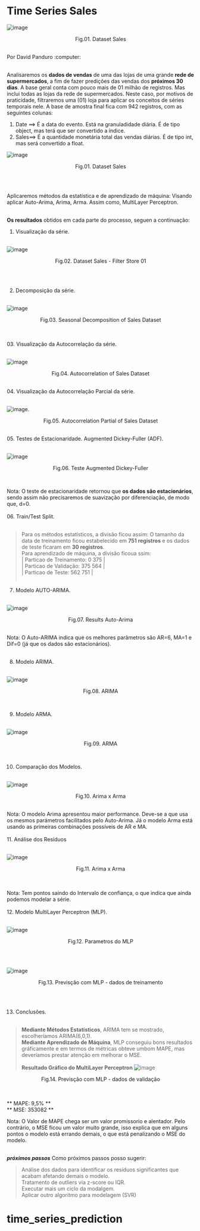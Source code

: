 # Time Series Sales
![image](https://github.com/DavidPanduro/time_series_prediction/blob/master/img/fundo_wall.jpeg)
<p style="text-align: center;">Fig.01. Dataset Sales </p><br>
Por David Panduro :computer:<br><br>

Analisaremos os **dados de vendas** de uma das lojas de uma grande **rede de supermercados**, a fim de fazer predições das vendas dos **próximos 30 dias**. 
A base geral conta com pouco mais de 01 milhão de registros. Mas inclui todas as lojas da rede de supermercados. Neste caso, por motivos de praticidade, filtraremos uma (01) loja para aplicar os conceitos de séries temporais nele. A base de amostra final fica com 942 registros, com as seguintes colunas:

  01. Date ==> É a data do evento. Está na granuladidade diária. É de tipo object, mas terá que ser convertido a índice.
  02. Sales==> É a quantidade monetária total das vendas diárias. É de tipo int, mas será convertido a float.

![image](https://github.com/DavidPanduro/time_series_prediction/assets/45201867/736b52ec-0b0c-48ec-bdcd-3363ad6a43da)
<p style="text-align: center;">Fig.01. Dataset Sales </p><br><br>
     
Aplicaremos métodos da estatística e de aprendizado de máquina: Visando aplicar Auto-Arima, Arima, Arma. Assim como, MultiLayer Perceptron.<br><br>

**Os resultados** obtidos em cada parte do processo, seguen a continuação: 

  01. Visualização da série.<br><br>

  ![image](https://github.com/DavidPanduro/time_series_prediction/assets/45201867/803a620e-656e-47e7-84f2-e8652a8f8747)<br>
  <p style="text-align: center;">Fig.02. Dataset Sales - Filter Store 01</p><br><br>

  02. Decomposição da série.<br><br>  

  ![image](https://github.com/DavidPanduro/time_series_prediction/assets/45201867/025fb3a8-8609-4fe9-8b72-8522afbf20ce) <br>
  <p style="text-align: center;">Fig.03. Seasonal Decomposition of Sales Dataset</p><br><br>
  03. Visualização da Autocorrelação da série.<br><br>
  
  ![image](https://github.com/DavidPanduro/time_series_prediction/blob/master/img/acp_sales.jpg)<br>
  <p style="text-align: center;">Fig.04. Autocorrelation of Sales Dataset</p><br>
  04. Visualização da Autocorrelação Parcial da série.<br><br>  
  
  ![image](https://github.com/DavidPanduro/time_series_prediction/blob/master/img/pacf_sales.jpg).<br>
  <p style="text-align: center;">Fig.05. Autocorrelation Partial of Sales Dataset </p><br>
  05. Testes de Estacionaridade. Augmented Dickey-Fuller (ADF).<br><br>
  
  ![image](https://github.com/DavidPanduro/time_series_prediction/assets/45201867/58a22bc9-4156-436d-9d11-87f986387377)<br>
  <p style="text-align: center;">Fig.06. Teste Augmented Dickey-Fuller </p><br>

  Nota: O teste de estacionaridade retornou que **os dados são estacionários**, sendo assim não precisaremos de suavização por diferenciação, de modo que, d=0. <br><br>
  06. Train/Test Split.<br><br>
  > Para os métodos estatísticos, a divisão ficou assim: O tamanho da data de treinamento ficou estabelecido em **751 registros** e os dados de teste ficaram em **30 registros**.<br>
  > Para aprendizado de máquina, a divisão ficoua ssim: <br>| Particao de Treinamento: 0 375 |<br>| Particao de Validação: 375 564 |<br>| Particao de Teste: 562 751 |<br><br>
  07. Modelo AUTO-ARIMA.<br><br>

  ![image](https://github.com/DavidPanduro/time_series_prediction/assets/45201867/f1e66709-d847-446c-8be5-41db149db72c) <br>
  <p style="text-align: center;">Fig.07. Results Auto-Arima </p><br>
  Nota: O Auto-ARIMA indica que os melhores parâmetros são AR=6, MA=1 e Dif=0 (já que os dados são estacionários).<br><br>

  08. Modelo ARIMA.<br><br>

  ![image](https://github.com/DavidPanduro/time_series_prediction/assets/45201867/900ed9db-5298-4171-a494-4eca01db2787)<br>
  <p style="text-align: center;">Fig.08. ARIMA </p><br>

  09. Modelo ARMA.<br><br>

  ![image](https://github.com/DavidPanduro/time_series_prediction/assets/45201867/ead42195-71fa-4760-b123-737392ce16e5)
  <p style="text-align: center;">Fig.09. ARMA </p><br>

  10. Comparação dos Modelos.<br><br>

  ![image](https://github.com/DavidPanduro/time_series_prediction/assets/45201867/d30f5ca4-00d5-4826-a455-82a3be308f93)
<p style="text-align: center;">Fig.10. Arima x Arma </p><br>
  Nota: O modelo Arima apresentou maior performance. Deve-se a que usa os mesmos parámetros facilitados pelo Auto-Arima. Já o modelo Arma está usando as primeiras combinações possíveis de AR e MA. <br><br>
  11. Análise dos Resíduos<br><br>

  ![image](https://github.com/DavidPanduro/time_series_sales_prediction/assets/45201867/4636f78c-3e75-47e1-b04b-f8aa14e49bb0)<br>
  <p style="text-align: center;">Fig.11. Arima x Arma </p><br><br>
  Nota: Tem pontos saindo do Intervalo de confiança, o que indica que ainda podemos modelar a série. <br><br>
  12. Modelo MultiLayer Perceptron (MLP).<br><br>

  ![image](https://github.com/DavidPanduro/time_series_prediction/assets/45201867/2ec0ba47-c662-4541-a7ef-f3964a2e6b31)
<p style="text-align: center;">Fig.12. Parametros do MLP </p><br><br>

![image](https://github.com/DavidPanduro/time_series_prediction/assets/45201867/27e6f41e-ee61-4209-8bc8-43042824ea63)
<p style="text-align: center;">Fig.13. Previsção com MLP - dados de treinamento</p><br><br>

  13. Conclusões.<br><br>
  
> **Mediante Métodos Estatísticos**, ARIMA tem se mostrado, escolheríamos ARIMA(6,0,1).<br>
> **Mediante Aprendizado de Máquina**, MLP conseguiu bons resultados gráficamente e em termos de métricas obteve umbom MAPE, mas deveríamos prestar atenção em melhorar o MSE.<br><br>
**Resultado Gráfico do MultiLayer Perceptron**
![image](https://github.com/DavidPanduro/time_series_prediction/assets/45201867/ffceec86-3403-4997-8b0d-5a2cef0d7033)
<p style="text-align: center;">Fig.14. Previsção com MLP - dados de validação</p><br><br>
  ** MAPE: 9,5% ** <br>
  ** MSE: 353082 ** <br>

  Nota: O Valor de MAPE chega ser um valor promissorio e alentador. Pelo contrário, o MSE ficou um valor muito grande, isso explica que em alguns pontos o modelo está errando demais, o que está penalizando o MSE do modelo.<br><br>

**_próximos passos_** Como próximos passos posso sugerir: 
> Análise dos dados para identificar os resíduos significantes que acabam afetando demais o modelo.<br>
> Tratamento de outliers via z-score ou IQR.<br>
> Executar mais um ciclo da modalgem.<br>
> Aplicar outro algoritmo para modelagem (SVR)<br>


# time_series_prediction
